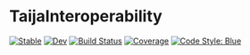 # TaijaInteroperability

[![Stable](https://img.shields.io/badge/docs-stable-blue.svg)](https://a.github.io/TaijaInteroperability.jl/stable/)
[![Dev](https://img.shields.io/badge/docs-dev-blue.svg)](https://a.github.io/TaijaInteroperability.jl/dev/)
[![Build Status](https://github.com/a/TaijaInteroperability.jl/actions/workflows/CI.yml/badge.svg?branch=master)](https://github.com/a/TaijaInteroperability.jl/actions/workflows/CI.yml?query=branch%3Amaster)
[![Coverage](https://codecov.io/gh/a/TaijaInteroperability.jl/branch/master/graph/badge.svg)](https://codecov.io/gh/a/TaijaInteroperability.jl)
[![Code Style: Blue](https://img.shields.io/badge/code%20style-blue-4495d1.svg)](https://github.com/invenia/BlueStyle)
